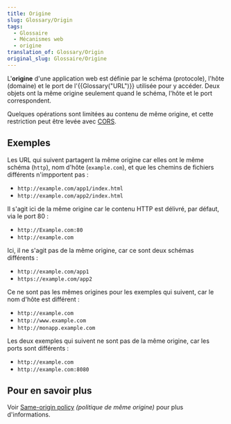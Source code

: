 ```yaml
---
title: Origine
slug: Glossary/Origin
tags:
  - Glossaire
  - Mécanismes web
  - origine
translation_of: Glossary/Origin
original_slug: Glossaire/Origine
---
```

<p>L'<strong>origine</strong> d'une application web est définie par le schéma (protocole), l'hôte (domaine) et le port de l'{{Glossary("URL")}} utilisée pour y accéder. Deux objets ont la même origine seulement quand le schéma, l'hôte et le port correspondent.</p>

<p>Quelques opérations sont limitées au contenu de même origine, et cette restriction peut être levée avec <a href="/fr/docs/Glossaire/CORS">CORS</a>.</p>

<h2 id="Exemples">Exemples</h2>

<p>Les URL qui suivent partagent la même origine car elles ont le même schéma (<code>http</code>), nom d'hôte (<code>example.com</code>), et que les chemins de fichiers différents n'impportent pas&nbsp;:</p>
    <ul>
      <li><code>http://example.com/app1/index.html</code></li>
      <li><code>http://example.com/app2/index.html</code></li>
    </ul>

<p>Il s'agit ici de la même origine car le contenu HTTP est délivré, par défaut, via le port 80&nbsp;:</p>
    <ul>
      <li><code>http://Example.com:80</code></li>
      <li><code>http://example.com</code></li>
    </ul>

<p>Ici, il ne s'agit pas de la même origine, car ce sont deux schémas différents&nbsp;:</p>
    <ul>
      <li><code>http://example.com/app1</code></li>
      <li><code>https://example.com/app2</code></li>
    </ul>

<p>Ce ne sont pas les mêmes origines pour les exemples qui suivent, car le nom d'hôte est différent&nbsp;:</p>
    <ul>
      <li><code>http://example.com</code></li>
      <li><code>http://www.example.com</code></li>
      <li><code>http://monapp.example.com</code></li>
    </ul>

<p>Les deux exemples qui suivent ne sont pas de la même origine, car les ports sont différents&nbsp;:</p>
    <ul>
      <li><code>http://example.com</code></li>
      <li><code>http://example.com:8080</code></li>
    </ul>

<h2 id="Pour_en_savoir_plus">Pour en savoir plus</h2>

<p>Voir <a href="/fr/docs/Web/JavaScript/Same_origin_policy_for_JavaScript">Same-origin policy</a> <em>(politique de même origine)</em> pour plus d'informations.</p>
